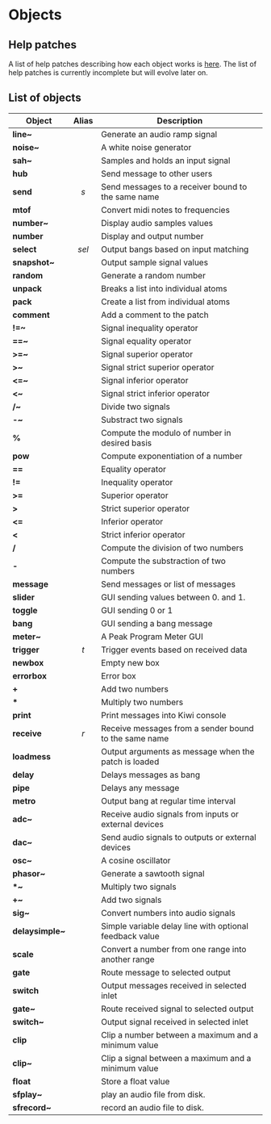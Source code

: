 # Objects

## Help patches

A list of help patches describing how each object works is <a href="../ressources/patchs/help/help.zip" target='_blank_'>here</a>. The list of help patches is currently incomplete but will evolve later on.

## List of objects

| Object          | Alias |                       Description                       |
|-----------------|:-----:|---------------------------------------------------------|
| **line~**       |       | Generate an audio ramp signal                           |
| **noise~**      |       | A white noise generator                                 |
| **sah~**        |       | Samples and holds an input signal                       |
| **hub**         |       | Send message to other users                             |
| **send**        |  *s*  | Send messages to a receiver bound to the same name      |
| **mtof**        |       | Convert midi notes to frequencies                       |
| **number~**     |       | Display audio samples values                            |
| **number**      |       | Display and output number                               |
| **select**      | *sel* | Output bangs based on input matching                    |
| **snapshot~**   |       | Output sample signal values                             |
| **random**      |       | Generate a random number                                |
| **unpack**      |       | Breaks a list into individual atoms                     |
| **pack**        |       | Create a list from individual atoms                     |
| **comment**     |       | Add a comment to the patch                              |
| **!=~**         |       | Signal inequality operator                              |
| **==~**         |       | Signal equality operator                                |
| **>=~**         |       | Signal superior operator                                |
| **>~**          |       | Signal strict superior operator                         |
| **<=~**         |       | Signal inferior operator                                |
| **<~**          |       | Signal strict inferior operator                         |
| **/~**          |       | Divide two signals                                      |
| **-~**          |       | Substract two signals                                   |
| **%**           |       | Compute the modulo of number in desired basis           |
| **pow**         |       | Compute exponentiation of a number                      |
| **==**          |       | Equality operator                                       |
| **!=**          |       | Inequality operator                                     |
| **>=**          |       | Superior operator                                       |
| **>**           |       | Strict superior operator                                |
| **<=**          |       | Inferior operator                                       |
| **<**           |       | Strict inferior operator                                |
| **/**           |       | Compute the division of two numbers                     |
| **-**           |       | Compute the substraction of two numbers                 |
| **message**     |       | Send messages or list of messages                       |
| **slider**      |       | GUI sending values between 0. and 1.                    |
| **toggle**      |       | GUI sending 0 or 1                                      |
| **bang**        |       | GUI sending a bang message                              |
| **meter~**      |       | A Peak Program Meter GUI                                |
| **trigger**     |  *t*  | Trigger events based on received data                   |
| **newbox**      |       | Empty new box                                           |
| **errorbox**    |       | Error box                                               |
| **+**           |       | Add two numbers                                         |
| **\***          |       | Multiply two numbers                                    |
| **print**       |       | Print messages into Kiwi console                        |
| **receive**     | *r*   | Receive messages from a sender bound to the same name   |
| **loadmess**    |       | Output arguments as message when the patch is loaded    |
| **delay**       |       | Delays messages as bang                                 |
| **pipe**        |       | Delays any message                                      |
| **metro**       |       | Output bang at regular time interval                    |
| **adc~**        |       | Receive audio signals from inputs or external devices   |
| **dac~**        |       | Send audio signals to outputs or external devices       |
| **osc~**        |       | A cosine oscillator                                     |
| **phasor~**     |       | Generate a sawtooth signal                              |
| **\*~**         |       | Multiply two signals                                    |
| **+~**          |       | Add two signals                                         |
| **sig~**        |       | Convert numbers into audio signals                      |
| **delaysimple~**|       | Simple variable delay line with optional feedback value |
| **scale**       |       | Convert a number from one range into another range      |
| **gate**        |       | Route message to selected output                        |
| **switch**      |       | Output messages received in selected inlet              |
| **gate~**       |       | Route received signal to selected output                |
| **switch~**     |       | Output signal received in selected inlet                |
| **clip**        |       | Clip a number between a maximum and a minimum value     |
| **clip~**       |       | Clip a signal between a maximum and a minimum value     |
| **float**       |       | Store a float value                                     |
| **sfplay~**     |       | play an audio file from disk.                           |
| **sfrecord~**   |       | record an audio file to disk.                           |
